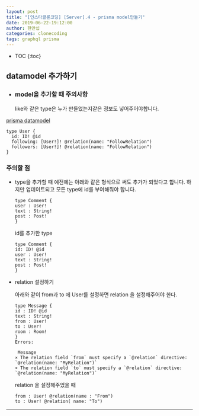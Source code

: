 ```yaml
---
layout: post
title: "[인스타클론코딩] [Server].4 - prisma model만들기"
date: 2019-06-22-19:12:00
author: 한만섭
categories: clonecoding
tags: graphql prisma
---
```


- TOC
  {:toc}

## datamodel 추가하기

- ### model을 추가할 때 주의사항
  like와 같은 type은 누가 만들었는지같은 정보도 넣어주어야합니다.

[prisma datamodel](https://www.prisma.io/docs/datamodel-and-migrations/datamodel-MYSQL-knul/)

```
type User {
  id: ID! @id
  following: [User!]! @relation(name: "FollowRelation")
  followers: [User!]! @relation(name: "FollowRelation")
}
```

### 주의할 점

- type을 추가할 때 예전에는 아래와 같은 형식으로 써도 추가가 되었다고 합니다. 하지만 업데이트되고 모든 type에 id를 부여해줘야 합니다.

  ```
  type Comment {
  user : User!
  text : String!
  post : Post!
  }
  ```

  id를 추가한 type

  ```
  type Comment {
  id: ID! @id
  user : User!
  text : String!
  post : Post!
  }
  ```

- relation 설정하기

  아래와 같이 from과 to 에 User를 설정하면 relation 을 설정해주어야 한다.

  ```
  type Message {
  id : ID! @id
  text : String!
  from : User!
  to : User!
  room : Room!
  }
  Errors:

   Message
  × The relation field `from` must specify a `@relation` directive: `@relation(name: "MyRelation")`
  × The relation field `to` must specify a `@relation` directive: `@relation(name: "MyRelation")`
  ```

  relation 을 설정해주었을 때

  ```
  from : User! @relation(name : "From")
  to : User! @relation( name: "To")
  ```

---
